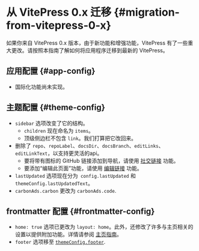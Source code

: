 # 从 VitePress 0.x 迁移 {#migration-from-vitepress-0-x}

如果你来自 VitePress 0.x 版本，由于新功能和增强功能，VitePress 有了一些重大更改。请按照本指南了解如何将应用程序迁移到最新的 VitePress。

## 应用配置 {#app-config}

- 国际化功能尚未实现。

## 主题配置 {#theme-config}

- `sidebar` 选项改变了它的结构。
  - `children` 现在命名为 `items`。
  - 顶级侧边栏不包含 `link`。我们打算把它改回来。
- 删除了 `repo`、`repoLabel`、`docsDir`、`docsBranch`、`editLinks`、`editLinkText`，以支持更灵活的api。
  - 要将带有图标的 GitHub 链接添加到导航，请使用 [社交链接](../reference/default-theme-config#nav) 功能。
  - 要添加“编辑此页面”功能，请使用 [编辑链接](../reference/default-theme-edit-link) 功能。
- `lastUpdated` 选项现在分为` config.lastUpdated` 和 `themeConfig.lastUpdatedText`。
- `carbonAds.carbon` 更改为 `carbonAds.code`.

## frontmatter 配置 {#frontmatter-config}

- `home: true` 选项已更改为 `layout: home`。此外，还修改了许多与主页相关的设置以提供附加功能。详情请参阅 [主页指南](../reference/default-theme-home-page)。
- `footer` 选项移至 [`themeConfig.footer`](../reference/default-theme-footer).
